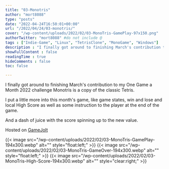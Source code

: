 ```yaml
---
title: "03-Monotris"
author: "mort8088"
type: "posts"
date: "2022-04-24T16:50:01+00:00"
url: "/2022/04/24/03-monotris/"
cover: "/wp-content/uploads/2022/02/03-MonoTris-GamePlay-97x150.png"
authorTwitter: "mort8088" #do not include @
tags : ["Indie-Game", "Linux", "TetrisClone", "MonoGame", "Windows"]
description : "I finally got around to finishing March's contribution to my One Game a Month 2022 challenge Monotris is a copy of the classic Tetris."
showFullContent : false
readingTime : true
hideComments : false
toc: false

---
```


I finally got around to finishing March's contribution to my One Game a Month 2022 challenge Monotris is a copy of the classic Tetris.

I put a little more into this month's game, like game states, win and lose and local High Score as well as some instruction to the player at the end of the game.

And a dash of juice with the score spinning up to the new value.

Hosted on [GameJolt][1]

{{< image src="/wp-content/uploads/2022/02/03-MonoTris-GamePlay-194x300.webp" alt="" style="float:left;" >}}
{{< image src="/wp-content/uploads/2022/02/03-MonoTris-GameOver-194x300.webp" alt="" style="float:left;" >}}
{{< image src="/wp-content/uploads/2022/02/03-MonoTris-High-Score-194x300.webp" alt="" style="clear:right;" >}}

 [1]: https://gamejolt.com/games/03-Monotris/712143

